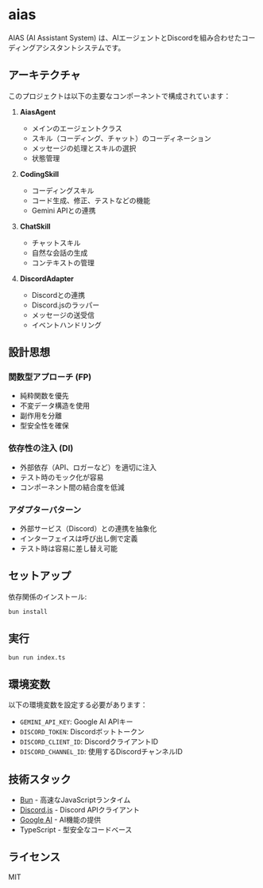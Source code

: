 # aias

AIAS (AI Assistant System) は、AIエージェントとDiscordを組み合わせたコーディングアシスタントシステムです。

## アーキテクチャ

このプロジェクトは以下の主要なコンポーネントで構成されています：

1. **AiasAgent**
   - メインのエージェントクラス
   - スキル（コーディング、チャット）のコーディネーション
   - メッセージの処理とスキルの選択
   - 状態管理

2. **CodingSkill**
   - コーディングスキル
   - コード生成、修正、テストなどの機能
   - Gemini APIとの連携

3. **ChatSkill**
   - チャットスキル
   - 自然な会話の生成
   - コンテキストの管理

4. **DiscordAdapter**
   - Discordとの連携
   - Discord.jsのラッパー
   - メッセージの送受信
   - イベントハンドリング

## 設計思想

### 関数型アプローチ (FP)

- 純粋関数を優先
- 不変データ構造を使用
- 副作用を分離
- 型安全性を確保

### 依存性の注入 (DI)

- 外部依存（API、ロガーなど）を適切に注入
- テスト時のモック化が容易
- コンポーネント間の結合度を低減

### アダプターパターン

- 外部サービス（Discord）との連携を抽象化
- インターフェイスは呼び出し側で定義
- テスト時は容易に差し替え可能

## セットアップ

依存関係のインストール:

```bash
bun install
```

## 実行

```bash
bun run index.ts
```

## 環境変数

以下の環境変数を設定する必要があります：

- `GEMINI_API_KEY`: Google AI APIキー
- `DISCORD_TOKEN`: Discordボットトークン
- `DISCORD_CLIENT_ID`: DiscordクライアントID
- `DISCORD_CHANNEL_ID`: 使用するDiscordチャンネルID

## 技術スタック

- [Bun](https://bun.sh) - 高速なJavaScriptランタイム
- [Discord.js](https://discord.js.org/) - Discord APIクライアント
- [Google AI](https://ai.google.dev/) - AI機能の提供
- TypeScript - 型安全なコードベース

## ライセンス

MIT
